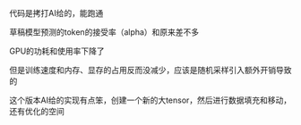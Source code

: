 代码是拷打AI给的，能跑通  

草稿模型预测的token的接受率（alpha）和原来差不多  

GPU的功耗和使用率下降了  

但是训练速度和内存、显存的占用反而没减少，应该是随机采样引入额外开销导致的  

这个版本AI给的实现有点笨，创建一个新的大tensor，然后进行数据填充和移动，还有优化的空间
